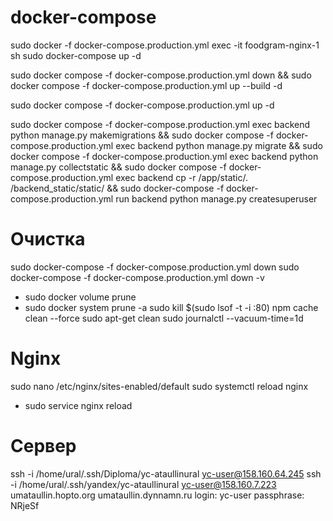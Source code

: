# docker-compose
sudo docker -f docker-compose.production.yml exec -it foodgram-nginx-1 sh
sudo docker-compose up -d

sudo docker compose -f docker-compose.production.yml down && sudo docker compose -f docker-compose.production.yml up --build -d

sudo docker compose -f docker-compose.production.yml up -d

sudo docker compose -f docker-compose.production.yml exec backend python manage.py makemigrations && sudo docker compose -f docker-compose.production.yml exec backend python manage.py migrate && sudo docker compose -f docker-compose.production.yml exec backend python manage.py collectstatic && sudo docker compose -f docker-compose.production.yml exec backend cp -r /app/static/. /backend_static/static/ && sudo docker-compose -f docker-compose.production.yml run backend python manage.py createsuperuser


# Очистка
sudo docker-compose -f docker-compose.production.yml down
sudo docker-compose -f docker-compose.production.yml down -v
- sudo docker volume prune
- sudo docker system prune -a
sudo kill $(sudo lsof -t -i :80)
npm cache clean --force
sudo apt-get clean
sudo journalctl --vacuum-time=1d


# Nginx
sudo nano /etc/nginx/sites-enabled/default
sudo systemctl reload nginx
- sudo service nginx reload


# Сервер
ssh -i /home/ural/.ssh/Diploma/yc-ataullinural yc-user@158.160.64.245
ssh -i /home/ural/.ssh/yandex/yc-ataullinural yc-user@158.160.7.223
umataullin.hopto.org
umataullin.dynnamn.ru
login: yc-user passphrase: NRjeSf

